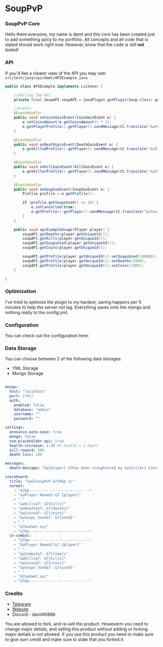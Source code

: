 # SoupPvP

### SoupPvP Core
Hello there everyone, my name is damt and this core has been created just to add something spicy to my portfolio. All concepts and all code that is stated should work right now. 
However, know that the code is still **not** tested!

### API
If you'd like a clearer view of the API you may visti ``src/test/java/xyz/damt/APIExample.java``

```java
public class APIExample implements Listener {

    //Getting The API
    private final SoupAPI soupAPI = JavaPlugin.getPlugin(Soup.class).getSoupAPI();

    //Events
    @EventHandler
    public void onCoinsGainEvent(CoinGainEvent e) {
        e.setCoinsAmount(e.getCoinsAmount() * 2);
        e.getPlayerProfile().getPlayer().sendMessage(CC.translate("&aYou were lucky so we increased your coins input by 2 times!"));
    }

    @EventHandler
    public void onDeathGainEvent(DeathGainEvent e) {
        e.getKilledProfile().getPlayer().sendMessage(CC.translate("&cRip you died I guess?"));
    }

    @EventHandler
    public void onKillGainEvent(KillGainEvent e) {
        e.getKillerProfile().getPlayer().sendMessage(CC.translate("&aYay! You killed someone called: " + e.getTargetProfile().getOfflinePlayer().getName()));
    }

    @EventHandler
    public void onSoupUseEvent(SoupUseEvent e) {
        Profile profile = e.getProfile();

        if (profile.getSoupsUsed() >= 20) {
            e.setCancelled(true);
            e.getProfile().getPlayer().sendMessage(CC.translate("&cYou are not allowed ot use this soup due to you exceeding the maximum soup uses limit!"));
        }
    }

    public void apiExampleUsage(Player player) {
        soupAPI.getDeaths(player.getUniqueId());
        soupAPI.getKills(player.getUniqueId());
        soupAPI.getSoupsUsed(player.getUniqueId());
        soupAPI.getCoins(player.getUniqueId());

        soupAPI.getProfile(player.getUniqueId()).setSoupsUsed(100000);
        soupAPI.getProfile(player.getUniqueId()).setDeaths(1000);
        soupAPI.getProfile(player.getUniqueId()).setCoins(1000);
    }

}
```

### Optimization
I've tried to optimize the plugin to my hardest, saving happens per 5 minutes to help the server not lag. Everything saves onto the mongo and nothing really to the config.yml.

### Configuration
You can check out the configuration here:

### Data Storage
You can choose between 2 of the following data storages:
* YML Storage
* Mongo Storage

```yml
  
mongo:
  host: "localhost"
  port: 27017
  auth:
    enabled: false
    database: "admin"
    username: ""
    password: ""

settings:
  announce-auto-save: true
  mongo: false
  use-placeholder-api: true
  health-increase: 4.00 #2 health = 1 heart
  kill-reward: 100
  death-loss: 100

messages:
  death-message: "&a{player} &7has been slaughtered by &a{killer} &7using &a{reason}"

scoreboard:
  title: "&a&lSoupPvP &7(Map 1)"
  normal:
    - "&7&m----------------------------"
    - "&aPlayer Name&f:&7 {player}"
    - " "
    - "&aKills&f: &7{kills}"
    - "&aDeaths&f: &7{deaths}"
    - "&aCoins&f: &7{coins}"
    - "&aSoups Used&f: &7{used}"
    - " "
    - "&7&odamt.xyz"
    - "&7&m----------------------------"
  in-combat:
    - "&7&m----------------------------"
    - "&aPlayer Name&f:&7 {player}"
    - " "
    - "&aCombat&f: &7{time}s"
    - "&aKills&f: &7{kills}"
    - "&aCoins&f: &7{coins}"
    - "&aSoups Used&f: &7{used}"
    - " "
    - "&7&odamt.xyz"
    - "&7&m----------------------------"
```

### Credits

* [Telegram](https://t.me/therealdamt)
* [Website](https://damt.xyz)
* Discord - damt#0886

You are allowed to fork, and re-sell the product. Howeverm you need to change major detials, and selling this product without adding or forking major detials is not allowed. If you use this product you need to make sure to give ``damt`` credit and make sure to state that you forked it.
